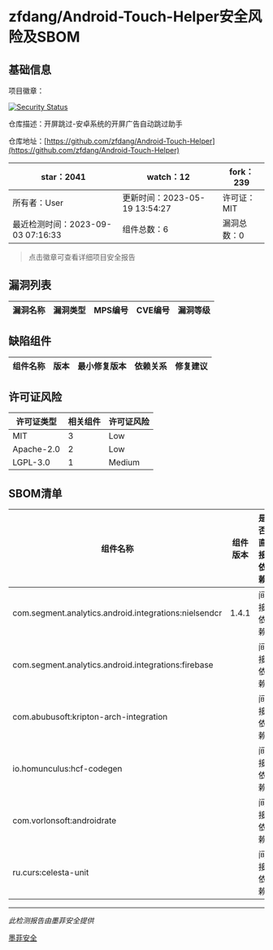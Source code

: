 # zfdang/Android-Touch-Helper安全风险及SBOM

## 基础信息

项目徽章：

[![Security Status](https://www.murphysec.com/platform3/v31/badge/1698110289312612352.svg)](https://www.murphysec.com/console/report/1695497003726172160/1698110289312612352)

仓库描述：开屏跳过-安卓系统的开屏广告自动跳过助手

仓库地址：[https://github.com/zfdang/Android-Touch-Helper](https://github.com/zfdang/Android-Touch-Helper)

| star：2041 | watch：12 | fork：239 |
| ----------- | -------------- | ------------ |
| 所有者：User | 更新时间：2023-05-19 13:54:27 | 许可证：MIT |
| 最近检测时间：2023-09-03 07:16:33 | 组件总数：6 | 漏洞总数：0 |

> 点击徽章可查看详细项目安全报告



## 漏洞列表

| 漏洞名称 | 漏洞类型 | MPS编号 | CVE编号 | 漏洞等级 |
| ------- | ------ | ------- | ------ | ----- |





## 缺陷组件

| 组件名称 | 版本 | 最小修复版本 | 依赖关系 | 修复建议 |
| -------- | ---- | ------------ | -------- | -------- |





## 许可证风险

| 许可证类型 | 相关组件 | 许可证风险 |
| ---------- | -------- | ---------- |
|MIT|3|Low|
|Apache-2.0|2|Low|
|LGPL-3.0|1|Medium|




## SBOM清单

| 组件名称 | 组件版本 | 是否直接依赖 | 仓库 |
| -------- | -------- | ------------ | ---- |
|com.segment.analytics.android.integrations:nielsendcr|1.4.1|间接依赖|maven|
|com.segment.analytics.android.integrations:firebase||间接依赖|maven|
|com.abubusoft:kripton-arch-integration||间接依赖|maven|
|io.homunculus:hcf-codegen||间接依赖|maven|
|com.vorlonsoft:androidrate||间接依赖|maven|
|ru.curs:celesta-unit||间接依赖|maven|


------

*此检测报告由墨菲安全提供*

[墨菲安全](www.murphysec.com)